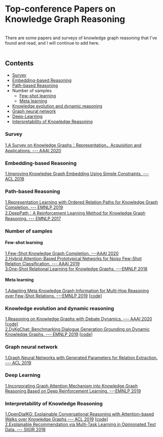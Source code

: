 # Top-conference Papers on Knowledge Graph Reasoning
<br>
There are some papers and surveys of knowledge graph reasoning that I've found and read, and I will continue to add here. 
<br>
<br>

## Contents 
* [Survey](#Survey)
* [Embedding-based Reasoning](#Embedding-based-Reasoning)
* [Path-based Reasoning](#Path-based-Reasoning)
* Number of samples
  * [Few-shot learning](#Few-shot-learning)
  * [Meta learning](#Meta-learning)
* [Knowledge evolution and dynamic reasoning](#Knowledge-evolution-and-dynamic-reasoning)
* [Graph neural network](#Graph-neural-network)
* [Deep-Learning](#Deep-Learning)
* [Interpretability of Knowledge Reasoning](#Interpretability-of-Knowledge-Reasoning)






### Survey
[1.A Survey on Knowledge Graphs：Representation，Acquisition and Applications. ---  AAAI 2020](https://arxiv.org/pdf/2002.00388.pdf) <br>

### Embedding-based Reasoning
[1.Improving Knowledge Graph Embedding Using Simple Constraints. --- ACL 2018](https://www.aclweb.org/anthology/P18-1011.pdf) <br>

### Path-based Reasoning 
[1.Representation Learning with Ordered Relation Paths for Knowledge Graph Completion. --- EMNLP 2019](https://arxiv.org/pdf/1909.11864) <br>
[2.DeepPath：A Reinforcement Learning Method for Knowledge Graph Reasoning. --- EMNLP 2017](https://arxiv.org/abs/1707.06690) <br>
### Number of samples
#### Few-shot learning
[1.Few-Shot Knowledge Graph Completion. ---AAAI 2020](https://arxiv.org/pdf/1911.11298.pdf) <br>
[2.Hybrid Attention-Based Prototypical Networks for Noisy Few-Shot Relation Classification. ---  AAAI 2019](https://gaotianyu1350.github.io/assets/aaai2019_hatt_paper.pdf) <br>
[3.One-Shot Relational Learning for Knowledge Graphs. ---EMNLP 2018](https://arxiv.org/pdf/1808.09040.pdf) <br>
#### Meta learning
[1.Adapting Meta Knowledge Graph Information for Multi-Hop Reasoning over Few-Shot Relations. ---EMNLP 2019](https://arxiv.org/pdf/1908.11513) [[code]](https://github.com/THU-KEG/MetaKGR) <br>

### Knowledge evolution and dynamic reasoning
[1.Reasoning on Knowledge Graphs with Debate Dynamics. --- AAAI 2020](https://arxiv.org/pdf/2001.00461.pdf) [[code]](https://github.com/m-hildebrandt/R2D2) <br> 
[2.DyKgChat: Benchmarking Dialogue Generation Grounding on Dynamic Knowledge Graphs. --- EMNLP 2019](https://arxiv.org/pdf/1910.00610) [[code]](https://github.com/Pascalson/DyKGChat) <br>

### Graph neural network
[1.Graph Neural Networks with Generated Parameters for Relation Extraction. --- ACL 2019](https://www.aclweb.org/anthology/P19-1128.pdf) <br>

### Deep Learning
[1.Incorporating Graph Attention Mechanism into Knowledge Graph Reasoning Based on Deep Reinforcement Learning. ---EMNLP 2019](https://www.aclweb.org/anthology/D19-1264.pdf) <br>

### Interpretability of Knowledge Reasoning
[1.OpenDialKG: Explainable Conversational Reasoning with Attention-based Walks over Knowledge Graphs --- ACL 2019](https://www.aclweb.org/anthology/P19-1081.pdf) [[code]](https://github.com/facebookresearch/opendialkg) <br>
[2.Explainable Recommendation via Multi-Task Learning in Opinionated Text Data. --- SIGIR 2018](https://dl.acm.org/citation.cfm?id=3210010) <br>

